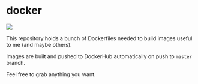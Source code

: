 # docker

![](https://github.com/dawidd6/docker/workflows/Publish%20images/badge.svg)

This repository holds a bunch of Dockerfiles needed to build images useful to me (and maybe others).

Images are built and pushed to DockerHub automatically on push to `master` branch.

Feel free to grab anything you want.
